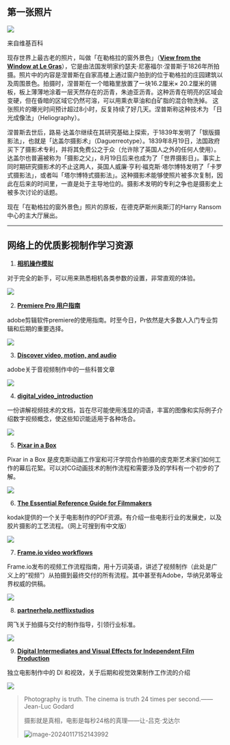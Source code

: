 ## 第一张照片

![](https://cdn.jsdelivr.net/gh/wenliangxu/weekly-pics/img/202401172113354.png)

来自维基百科

现存世界上最古老的照片，叫做「在勒格拉的窗外景色」（[**View from the Window at Le Gras**](https://en.wikipedia.org/wiki/View_from_the_Window_at_Le_Gras)），它是由法国发明家约瑟夫·尼塞福尔·涅普斯于1826年所拍摄。照片中的内容是涅普斯在自家高楼上通过窗户拍到的位于勒格拉的庄园建筑以及周围景色。拍摄时，涅普斯在一个暗箱里放置了一块16.2厘米× 20.2厘米的锡板，板上薄薄地涂着一层天然存在的沥青，朱迪亚沥青。这种沥青在明亮的区域会变硬，但在昏暗的区域它仍然可溶，可以用熏衣草油和白矿脂的混合物洗掉。 这张照片的曝光时间预计超过8小时，反复持续了好几天。涅普斯称这种技术为 「日光成像法」（Heliography）。

涅普斯去世后，路易·达盖尔继续在其研究基础上探索，于1839年发明了「银版摄影法」，也就是「达盖尔摄影术」（Daguerreotype）。1839年8月19日，法国政府买下了摄影术专利，并将其免费公之于众（允许除了英国人之外的任何人使用）。达盖尔也普遍被称为「摄影之父」，8月19日后来也成为了「世界摄影日」。事实上同时期研究摄影术的不止这两人，英国人威廉·亨利·福克斯·塔尔博特发明了「卡罗式摄影法」，或者叫「塔尔博特式摄影法」。这种摄影术能够使照片被多次复制，因此在后来的时间里，一直是处于主导地位的。摄影术发明的专利之争也是摄影史上被多次讨论的话题。

现在「在勒格拉的窗外景色」照片的原板，在德克萨斯州奥斯汀的Harry Ransom中心的主大厅展出。

------

## 网络上的优质影视制作学习资源

1. [**相机操作模拟**](https://dofsimulator.net/en/)

对于完全的新手，可以用来熟悉相机各类参数的设置，非常直观的体验。

![](https://cdn.jsdelivr.net/gh/wenliangxu/weekly-pics/img/202401172113959.png)



2. [**Premiere Pro 用户指南**](https://helpx.adobe.com/cn/premiere-pro/user-guide.html)

adobe剪辑软件premiere的使用指南。时至今日，Pr依然是大多数人入门专业剪辑和后期的重要选择。

![](https://cdn.jsdelivr.net/gh/wenliangxu/weekly-pics/img/202401172113688.png)



3. [**Discover video, motion, and audio**](https://www.adobe.com/creativecloud/video/discover.html)

adobe关于音视频制作中的一些科普文章

![](https://cdn.jsdelivr.net/gh/wenliangxu/weekly-pics/img/202401172114687.png)



4. [**digital_video_introduction**](https://github.com/leandromoreira/digital_video_introduction/blob/master/README-cn.md)

一份讲解视频技术的文档，旨在尽可能使用浅显的词语，丰富的图像和实际例子介绍数字视频概念，使这些知识能适用于各种场合。

![](https://cdn.jsdelivr.net/gh/wenliangxu/weekly-pics/img/202401172114700.png)



5. [**Pixar in a Box**](https://www.khanacademy.org/computing/pixar)

Pixar in a Box 是皮克斯动画工作室和可汗学院合作拍摄的皮克斯艺术家们如何工作的幕后花絮。可以对CG动画技术的制作流程和需要涉及的学科有一个初步的了解。

![](https://cdn.jsdelivr.net/gh/wenliangxu/weekly-pics/img/202401172114720.png)



6. [**The Essential Reference Guide for Filmmakers**](https://www.kodak.com/en/motion/page/filmmaker-resources)

kodak提供的一个关于电影制作的PDF资源。有介绍一些电影行业的发展史，以及胶片摄影的工艺流程。（网上可搜到有中文版）

![](https://cdn.jsdelivr.net/gh/wenliangxu/weekly-pics/img/202401172114641.png)



7. [**Frame.io video workflows**](https://workflow.frame.io/)

Frame.io发布的视频工作流程指南，用十万词英语，讲述了视频制作（此处是广义上的“视频”）从拍摄到最终交付的所有流程。其中甚至有Adobe，华纳兄弟等业界权威的供稿。

![](D:\许文良影视制作周刊\2024\20240117-001学习资源.assets\pika-1705415729317-1x.png)



8. [**partnerhelp.netflixstudios**](https://partnerhelp.netflixstudios.com/hc/en-us)

网飞关于拍摄与交付的制作指导，引领行业标准。

![](https://cdn.jsdelivr.net/gh/wenliangxu/weekly-pics/img/202401172115974.png)



9. [**Digital Intermediates and Visual Effects for Independent Film Production**](https://divfx.tashitrieu.com/)

独立电影制作中的 DI 和视效，关于后期和视觉效果制作工作流的介绍

![](https://cdn.jsdelivr.net/gh/wenliangxu/weekly-pics/img/202401172115421.png)



> Photography is truth. The cinema is truth 24 times per second.——Jean-Luc Godard
>
> 摄影就是真相，电影是每秒24格的真理——让-吕克·戈达尔
>
> ![image-20240117152143992](https://cdn.jsdelivr.net/gh/wenliangxu/weekly-pics/img/202401172115323.png)
